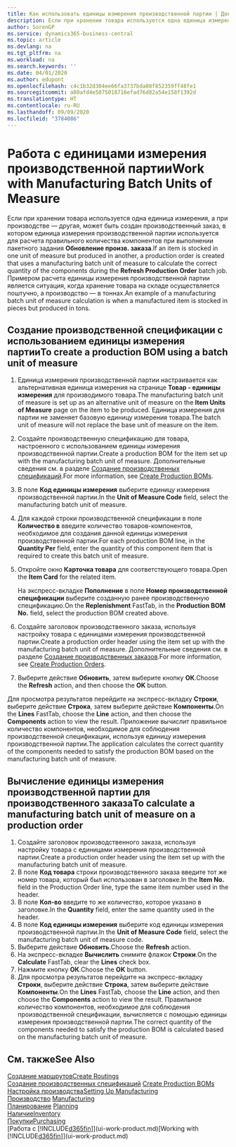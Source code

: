 ```yaml
---
title: Как использовать единицы измерения производственной партии | Документация Майкрософт
description: Если при хранении товара используется одна единица измерения, а при производстве — другая, то производственный заказ должен использовать единицы измерения производственной партии для расчета правильного количества компонентов. Примером расчета единицы измерения производственной партии является ситуация, когда хранение товара на складе осуществляется поштучно, а производство — в тоннах.
author: SorenGP
ms.service: dynamics365-business-central
ms.topic: article
ms.devlang: na
ms.tgt_pltfrm: na
ms.workload: na
ms.search.keywords: ''
ms.date: 04/01/2020
ms.author: edupont
ms.openlocfilehash: c4c1b32d304ee66fa3737bda08f852359ff48fe1
ms.sourcegitcommit: a80afd4e5075018716efad76d82a54e158f1392d
ms.translationtype: HT
ms.contentlocale: ru-RU
ms.lasthandoff: 09/09/2020
ms.locfileid: "3784086"
---
```

# <a name="work-with-manufacturing-batch-units-of-measure"></a><span data-ttu-id="cf759-104">Работа с единицами измерения производственной партии</span><span class="sxs-lookup"><span data-stu-id="cf759-104">Work with Manufacturing Batch Units of Measure</span></span>
<span data-ttu-id="cf759-105">Если при хранении товара используется одна единица измерения, а при производстве — другая, может быть создан производственный заказ, в котором единица измерения производственной партии используется для расчета правильного количества компонентов при выполнении пакетного задания **Обновление произв. заказа**.</span><span class="sxs-lookup"><span data-stu-id="cf759-105">If an item is stocked in one unit of measure but produced in another, a production order is created that uses a manufacturing batch unit of measure to calculate the correct quantity of the components during the **Refresh Production Order** batch job.</span></span> <span data-ttu-id="cf759-106">Примером расчета единицы измерения производственной партии является ситуация, когда хранение товара на складе осуществляется поштучно, а производство — в тоннах.</span><span class="sxs-lookup"><span data-stu-id="cf759-106">An example of a manufacturing batch unit of measure calculation is when a manufactured item is stocked in pieces but produced in tons.</span></span>  

## <a name="to-create-a-production-bom-using-a-batch-unit-of-measure"></a><span data-ttu-id="cf759-107">Создание производственной спецификации с использованием единицы измерения партии</span><span class="sxs-lookup"><span data-stu-id="cf759-107">To create a production BOM using a batch unit of measure</span></span>  
1.  <span data-ttu-id="cf759-108">Единица измерения производственной партии настраивается как альтернативная единица измерения на странице **Товар - единицы измерения** для производимого товара.</span><span class="sxs-lookup"><span data-stu-id="cf759-108">The manufacturing batch unit of measure is set up as an alternative unit of measure on the **Item Units of Measure** page on the item to be produced.</span></span> <span data-ttu-id="cf759-109">Единица измерения для партии не заменяет базовую единицу измерения товара.</span><span class="sxs-lookup"><span data-stu-id="cf759-109">The batch unit of measure will not replace the base unit of measure on the item.</span></span>  
2.  <span data-ttu-id="cf759-110">Создайте производственную спецификацию для товара, настроенного с использованием единицы измерения производственной партии.</span><span class="sxs-lookup"><span data-stu-id="cf759-110">Create a production BOM for the item set up with the manufacturing batch unit of measure.</span></span> <span data-ttu-id="cf759-111">Дополнительные сведения см. в разделе [Создание производственных спецификаций](production-how-to-create-production-boms.md).</span><span class="sxs-lookup"><span data-stu-id="cf759-111">For more information, see [Create Production BOMs](production-how-to-create-production-boms.md).</span></span>  
3.  <span data-ttu-id="cf759-112">В поле **Код единицы измерения** выберите единицу измерения производственной партии.</span><span class="sxs-lookup"><span data-stu-id="cf759-112">In the **Unit of Measure Code** field, select the manufacturing batch unit of measure.</span></span>  
4.  <span data-ttu-id="cf759-113">Для каждой строки производственной спецификации в поле **Количество в** введите количество товаров-компонентов, необходимое для создания данной единицы измерения производственной партии.</span><span class="sxs-lookup"><span data-stu-id="cf759-113">For each production BOM line, in the **Quantity Per** field, enter the quantity of this component item that is required to create this batch unit of measure.</span></span>  
5.  <span data-ttu-id="cf759-114">Откройте окно **Карточка товара** для соответствующего товара.</span><span class="sxs-lookup"><span data-stu-id="cf759-114">Open the **Item Card** for the related item.</span></span>  

    <span data-ttu-id="cf759-115">На экспресс-вкладке **Пополнение** в поле **Номер производственной спецификации** выберите созданную ранее производственную спецификацию.</span><span class="sxs-lookup"><span data-stu-id="cf759-115">On the **Replenishment** FastTab, in the **Production BOM No.** field, select the production BOM created above.</span></span>  
6.  <span data-ttu-id="cf759-116">Создайте заголовок производственного заказа, используя настройку товара с единицами измерения производственной партии.</span><span class="sxs-lookup"><span data-stu-id="cf759-116">Create a production order header using the item set up with the manufacturing batch unit of measure.</span></span> <span data-ttu-id="cf759-117">Дополнительные сведения см. в разделе [Создание производственных заказов](production-how-to-create-production-orders.md).</span><span class="sxs-lookup"><span data-stu-id="cf759-117">For more information, see [Create Production Orders](production-how-to-create-production-orders.md).</span></span>  
7.  <span data-ttu-id="cf759-118">Выберите действие **Обновить**, затем выберите кнопку **ОК**.</span><span class="sxs-lookup"><span data-stu-id="cf759-118">Choose the **Refresh** action, and then choose  the **OK** button.</span></span>  

<span data-ttu-id="cf759-119">Для просмотра результатов перейдите на экспресс-вкладку **Строки**, выберите действие **Строка**, затем выберите действие **Компоненты**.</span><span class="sxs-lookup"><span data-stu-id="cf759-119">On the **Lines** FastTab, choose the **Line** action, and then choose the **Components** action to view the result.</span></span> <span data-ttu-id="cf759-120">Приложение вычислит правильное количество компонентов, необходимое для соблюдения производственной спецификации, используя единицу измерения производственной партии.</span><span class="sxs-lookup"><span data-stu-id="cf759-120">The application calculates the correct quantity of the components needed to satisfy the production BOM based on the manufacturing batch unit of measure.</span></span>  

## <a name="to-calculate-a-manufacturing-batch-unit-of-measure-on-a-production-order"></a><span data-ttu-id="cf759-121">Вычисление единицы измерения производственной партии для производственного заказа</span><span class="sxs-lookup"><span data-stu-id="cf759-121">To calculate a manufacturing batch unit of measure on a production order</span></span>  
1.  <span data-ttu-id="cf759-122">Создайте заголовок производственного заказа, используя настройку товара с единицами измерения производственной партии.</span><span class="sxs-lookup"><span data-stu-id="cf759-122">Create a production order header using the item set up with the manufacturing batch unit of measure.</span></span>  
2.  <span data-ttu-id="cf759-123">В поле **Код товара** строки производственного заказа введите тот же номер товара, который был использован в заголовке.</span><span class="sxs-lookup"><span data-stu-id="cf759-123">In the **Item No.** field in the Production Order line, type the same item number used in the header.</span></span>  
3.  <span data-ttu-id="cf759-124">В поле **Кол-во** введите то же количество, которое указано в заголовке.</span><span class="sxs-lookup"><span data-stu-id="cf759-124">In the **Quantity** field, enter the same quantity used in the header.</span></span>  
4.  <span data-ttu-id="cf759-125">В поле **Код единицы измерения** выберите код единицы измерения производственной партии.</span><span class="sxs-lookup"><span data-stu-id="cf759-125">In the **Unit of Measure Code** field, select the manufacturing batch unit of measure code.</span></span>  
5.  <span data-ttu-id="cf759-126">Выберите действие **Обновить**.</span><span class="sxs-lookup"><span data-stu-id="cf759-126">Choose the **Refresh** action.</span></span>
6.  <span data-ttu-id="cf759-127">На экспресс-вкладке **Вычислить** снимите флажок **Строки**.</span><span class="sxs-lookup"><span data-stu-id="cf759-127">On the **Calculate** FastTab, clear the **Lines** check box.</span></span>  
7.  <span data-ttu-id="cf759-128">Нажмите кнопку **ОК**.</span><span class="sxs-lookup"><span data-stu-id="cf759-128">Choose the **OK** button.</span></span>  
8.  <span data-ttu-id="cf759-129">Для просмотра результатов перейдите на экспресс-вкладку **Строки**, выберите действие **Строка**, затем выберите действие **Компоненты**.</span><span class="sxs-lookup"><span data-stu-id="cf759-129">On the **Lines** FastTab, choose the **Line** action, and then choose the **Components** action to view the result.</span></span> <span data-ttu-id="cf759-130">Правильное количество компонентов, необходимое для соблюдения производственной спецификации, вычисляется с помощью единицы измерения производственной партии.</span><span class="sxs-lookup"><span data-stu-id="cf759-130">The correct quantity of the components needed to satisfy the production BOM is calculated based on the manufacturing batch unit of measure.</span></span>  

## <a name="see-also"></a><span data-ttu-id="cf759-131">См. также</span><span class="sxs-lookup"><span data-stu-id="cf759-131">See Also</span></span>  
[<span data-ttu-id="cf759-132">Создание маршрутов</span><span class="sxs-lookup"><span data-stu-id="cf759-132">Create Routings</span></span>](production-how-to-create-routings.md)  
<span data-ttu-id="cf759-133">[Создание производственных спецификаций](production-how-to-create-production-boms.md)   </span><span class="sxs-lookup"><span data-stu-id="cf759-133">[Create Production BOMs](production-how-to-create-production-boms.md)   </span></span>  
[<span data-ttu-id="cf759-134">Настройка производства</span><span class="sxs-lookup"><span data-stu-id="cf759-134">Setting Up Manufacturing</span></span>](production-configure-production-processes.md)  
<span data-ttu-id="cf759-135">[Производство](production-manage-manufacturing.md)  </span><span class="sxs-lookup"><span data-stu-id="cf759-135">[Manufacturing](production-manage-manufacturing.md)  </span></span>  
<span data-ttu-id="cf759-136">[Планирование](production-planning.md) </span><span class="sxs-lookup"><span data-stu-id="cf759-136">[Planning](production-planning.md) </span></span>  
[<span data-ttu-id="cf759-137">Наличие</span><span class="sxs-lookup"><span data-stu-id="cf759-137">Inventory</span></span>](inventory-manage-inventory.md)  
[<span data-ttu-id="cf759-138">Покупки</span><span class="sxs-lookup"><span data-stu-id="cf759-138">Purchasing</span></span>](purchasing-manage-purchasing.md)  
<span data-ttu-id="cf759-139">[Работа с [!INCLUDE[d365fin](includes/d365fin_md.md)]](ui-work-product.md)</span><span class="sxs-lookup"><span data-stu-id="cf759-139">[Working with [!INCLUDE[d365fin](includes/d365fin_md.md)]](ui-work-product.md)</span></span>  
